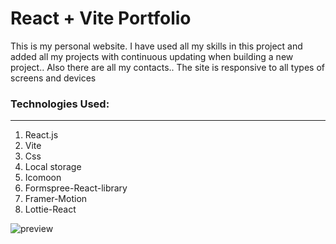 # React + Vite Portfolio 

This is my personal website. I have used all my skills in this project and added all my projects with continuous updating when building a new project.. Also there are all my contacts.. The site is responsive to all types of screens and devices

### Technologies Used:

---

1. React.js
2. Vite
3. Css
4. Local storage
5. Icomoon
6. Formspree-React-library
7. Framer-Motion
8. Lottie-React

![preview]([https://i.imgur.com/B3aUfN7.png](https://www12.0zz0.com/2024/05/12/22/660769573.png))
